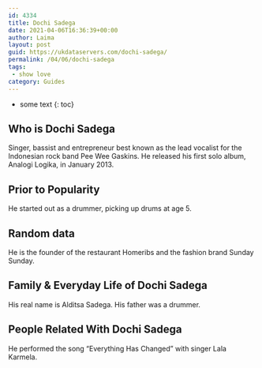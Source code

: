 ```yaml
---
id: 4334
title: Dochi Sadega
date: 2021-04-06T16:36:39+00:00
author: Laima
layout: post
guid: https://ukdataservers.com/dochi-sadega/
permalink: /04/06/dochi-sadega
tags:
 - show love
category: Guides
---
```


* some text
{: toc}


## Who is Dochi Sadega
                  
                  
                  
Singer, bassist and entrepreneur best known as the lead vocalist for the Indonesian rock band Pee Wee Gaskins. He released his first solo album, Analogi Logika, in January 2013.
                  
              
            
              
            
                
                
                
## Prior to Popularity
                  
                  
                  
He started out as a drummer, picking up drums at age 5.
                  
              
            
              
            
                
                
                
## Random data
                  
                  
                  
He is the founder of the restaurant Homeribs and the fashion brand Sunday Sunday. 
                  
              
            
              
            
                
                
                
## Family & Everyday Life of Dochi Sadega
                  
                  
                  
His real name is Alditsa Sadega. His father was a drummer. 
                  
              
            
              
            
                
                
                
## People Related With Dochi Sadega
                  
                  
                  
He performed the song &#8220;Everything Has Changed&#8221; with singer Lala Karmela.
                  
              
            
              
            
                
              
            
              
              
            
            
              
            
          
          
          